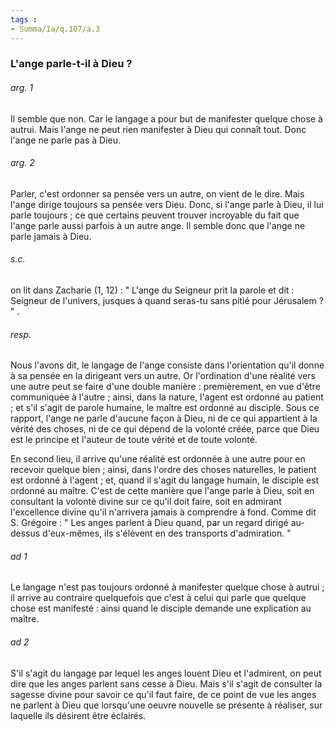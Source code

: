 ```yaml
---
tags : 
- Summa/Ia/q.107/a.3
---
```


### L'ange parle-t-il à Dieu ?



###### arg. 1
Il semble que non. Car le langage a pour but de manifester quelque chose à autrui. Mais l'ange ne peut rien manifester à Dieu qui connaît tout. Donc l'ange ne parle pas à Dieu. 

###### arg. 2
Parler, c'est ordonner sa pensée vers un autre, on vient de le dire. Mais l'ange dirige toujours sa pensée vers Dieu. Donc, si l'ange parle à Dieu, il lui parle toujours ; ce que certains peuvent trouver incroyable du fait que l'ange parle aussi parfois à un autre ange. Il semble donc que l'ange ne parle jamais à Dieu. 

###### s.c.
on lit dans Zacharie (1, 12) : " L'ange du Seigneur prit la parole et dit : Seigneur de l'univers, jusques à quand seras-tu sans pitié pour Jérusalem ? " . 

###### resp.
Nous l'avons dit, le langage de l'ange consiste dans l'orientation qu'il donne à sa pensée en la dirigeant vers un autre. Or l'ordination d'une réalité vers une autre peut se faire d'une double manière : premièrement, en vue d'être communiquée à l'autre ; ainsi, dans la nature, l'agent est ordonné au patient ; et s'il s'agit de parole humaine, le maître est ordonné au disciple. Sous ce rapport, l'ange ne parle d'aucune façon à Dieu, ni de ce qui appartient à la vérité des choses, ni de ce qui dépend de la volonté créée, parce que Dieu est le principe et l'auteur de toute vérité et de toute volonté. 

En second lieu, il arrive qu'une réalité est ordonnée à une autre pour en recevoir quelque bien ; ainsi, dans l'ordre des choses naturelles, le patient est ordonné à l'agent ; et, quand il s'agit du langage humain, le disciple est ordonné au maître. C'est de cette manière que l'ange parle à Dieu, soit en consultant la volonté divine sur ce qu'il doit faire, soit en admirant l'excellence divine qu'il n'arrivera jamais à comprendre à fond. Comme dit S. Grégoire : " Les anges parlent à Dieu quand, par un regard dirigé au-dessus d'eux-mêmes, ils s'élèvent en des transports d'admiration. " 

###### ad 1
Le langage n'est pas toujours ordonné à manifester quelque chose à autrui ; il arrive au contraire quelquefois que c'est à celui qui parle que quelque chose est manifesté : ainsi quand le disciple demande une explication au maître. 

###### ad 2
S'il s'agit du langage par lequel les anges louent Dieu et l'admirent, on peut dire que les anges parlent sans cesse à Dieu. Mais s'il s'agit de consulter la sagesse divine pour savoir ce qu'il faut faire, de ce point de vue les anges ne parlent à Dieu que lorsqu'une oeuvre nouvelle se présente à réaliser, sur laquelle ils désirent être éclairés. 

